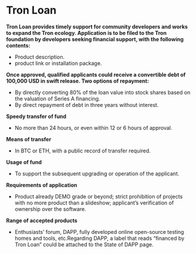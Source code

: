 # Tron Loan

**Tron Loan provides timely support for community developers and works to expand the Tron ecology. Application is to be filed to the Tron foundation by developers seeking financial support, with the following contents:**
   
   + Product description.
   + product link or installation package. 

**Once approved, qualified applicants could receive a convertible debt of 100,000 USD in swift release. Two options of repayment:**

   + By directly converting 80% of the loan value into stock shares based on the valuation of Series A financing.
   + By direct repayment of debt in three years without interest.

**Speedy transfer of fund**

   + No more than 24 hours, or even within 12 or 6 hours of approval.

**Means of transfer**
   
   + In BTC or ETH, with a public record of transfer required. 

**Usage of fund**

   + To support the subsequent upgrading or operation of the applicant.

**Requirements of application**

   + Product already DEMO grade or beyond; strict prohibition of projects with no more product than a slideshow; applicant’s verification of ownership over the software.

**Range of accepted products**

   + Enthusiasts’ forum,  DAPP, fully developed online open-source testing homes and tools, etc.Regarding DAPP, a label that reads “financed by Tron Loan” could be attached to the State of DAPP page.
